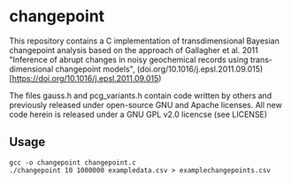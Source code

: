 # changepoint

This repository contains a C implementation of 
transdimensional Bayesian changepoint analysis based on 
the approach of Gallagher et al. 2011 "Inference of 
abrupt changes in noisy geochemical records using trans-
dimensional changepoint models",
(doi.org/10.1016/j.epsl.2011.09.015)[https://doi.org/10.1016/j.epsl.2011.09.015)

The files gauss.h and pcg_variants.h contain code written
by others and previously released under open-source GNU 
and Apache licenses. All new code herein is released under 
a GNU GPL v2.0 licencse (see LICENSE)

## Usage

```
gcc -o changepoint changepoint.c
./changepoint 10 1000000 exampledata.csv > examplechangepoints.csv
```
